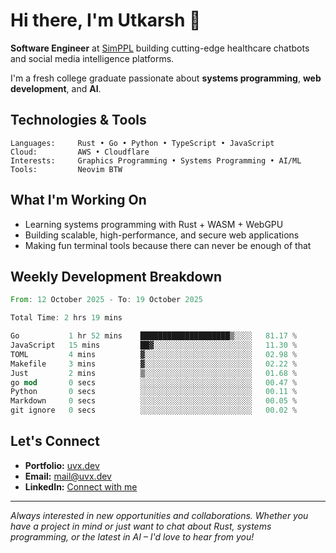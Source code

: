 # Hi there, I'm Utkarsh 👋

**Software Engineer** at [SimPPL](https://simppl.org) building cutting-edge healthcare chatbots and social media intelligence platforms.

I'm a fresh college graduate passionate about **systems programming**, **web development**, and **AI**.

## Technologies & Tools

```
Languages:     Rust • Go • Python • TypeScript • JavaScript
Cloud:         AWS • Cloudflare
Interests:     Graphics Programming • Systems Programming • AI/ML
Tools:         Neovim BTW
```

## What I'm Working On

- Learning systems programming with Rust + WASM + WebGPU
- Building scalable, high-performance, and secure web applications
- Making fun terminal tools because there can never be enough of that

## Weekly Development Breakdown

<!--START_SECTION:waka-->

```rust
From: 12 October 2025 - To: 19 October 2025

Total Time: 2 hrs 19 mins

Go           1 hr 52 mins    ████████████████████▒░░░░   81.17 %
JavaScript   15 mins         ██▓░░░░░░░░░░░░░░░░░░░░░░   11.30 %
TOML         4 mins          ▓░░░░░░░░░░░░░░░░░░░░░░░░   02.98 %
Makefile     3 mins          ▓░░░░░░░░░░░░░░░░░░░░░░░░   02.22 %
Just         2 mins          ▒░░░░░░░░░░░░░░░░░░░░░░░░   01.68 %
go mod       0 secs          ░░░░░░░░░░░░░░░░░░░░░░░░░   00.47 %
Python       0 secs          ░░░░░░░░░░░░░░░░░░░░░░░░░   00.11 %
Markdown     0 secs          ░░░░░░░░░░░░░░░░░░░░░░░░░   00.05 %
git ignore   0 secs          ░░░░░░░░░░░░░░░░░░░░░░░░░   00.02 %
```

<!--END_SECTION:waka-->

## Let's Connect

- **Portfolio:** [uvx.dev](https://uvx.dev)
- **Email:** mail@uvx.dev
- **LinkedIn:** [Connect with me](https://linkedin.com/in/utkarsh-verm4)

---

*Always interested in new opportunities and collaborations. Whether you have a project in mind or just want to chat about Rust, systems programming, or the latest in AI – I'd love to hear from you!*
